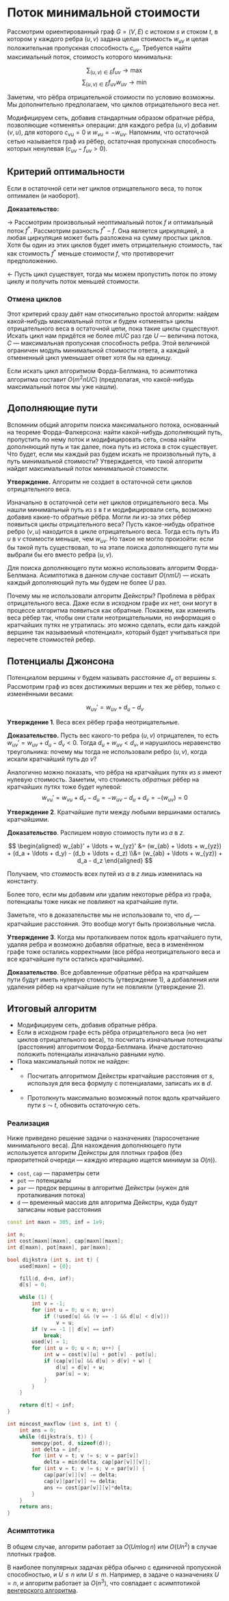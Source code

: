 # Поток минимальной стоимости

Рассмотрим ориентированный граф $G = (V, E)$ с истоком $s$ и стоком $t$, в котором у каждого ребра $(u, v)$ задана целая стоимость $w_{uv}$ и целая положительная пропускная способность $c_{uv}$. Требуется найти максимальный поток, стоимость которого минимальна:

$$ \sum_{(u, v) \in E} f_{uv} \to \max $$
$$ \sum_{(u, v) \in E} f_{uv} w_{uv} \to \min $$

Заметим, что рёбра отрицательной стоимости по условию возможны. Мы дополнительно предполагаем, что циклов отрицательного веса нет.

Модифицируем сеть, добавив стандартным образом обратные рёбра, позволяющие «отменять» операции: для каждого ребра $(u, v)$ добавим $(v, u)$, для которого $c_{vu} = 0$ и $w_{vu} = -w_{uv}$. Напомним, что остаточной сетью называется граф из рёбер, остаточная пропускная способность которых ненулевая ($c_{uv}-f_{uv} > 0$).

## Критерий оптимальности

Если в остаточной сети нет циклов отрицательного веса, то поток оптимален (и наоборот).

**Доказательство:** 

$\rightarrow$ Рассмотрим произвольный неоптимальный поток $f$ и оптимальный поток $f^*$. Рассмотрим разность $f^*-f$. Она является циркуляцией, а любая циркуляция может быть разложена на сумму простых циклов. Хотя бы один из этих циклов будет иметь отрицательную стоимость, так как стоимость $f^*$ меньше стоимости $f$, что противоречит предположению.

$\leftarrow$ Пусть цикл существует, тогда мы можем пропустить поток по этому циклу и получить поток меньшей стоимости.

### Отмена циклов

Этот критерий сразу даёт нам относительно простой алгоритм: найдем какой-нибудь максимальный поток и будем «отменять» циклы отрицательного веса в остаточной цепи, пока такие циклы существуют. Искать цикл нам придётся не более $mUC$ раз где $U$ — величина потока, $C$ — максимальная пропускная способность ребра. Этой величиной ограничен модуль минимальной стоимости ответа, а каждый отмененный цикл уменьшает ответ хотя бы на единицу.

Если искать цикл алгоритмом Форда-Беллмана, то асимптотика алгоритма составит $O(m^2nUC)$ (предполагая, что какой-нибудь максимальный поток мы уже нашли).

## Дополняющие пути

Вспомним общий алгоритм поиска максимального потока, основанный на теореме Форда-Фалкерсона: найти какой-нибудь дополняющий путь, пропустить по нему поток и модифицировать сеть, снова найти дополняющий путь и так далее, пока путь из истока в сток существует. Что будет, если мы каждый раз будем искать не произвольный путь, а путь минимальной стоимости? Утверждается, что такой алгоритм найдет максимальный поток минимальной стоимости.

**Утверждение.** Алгоритм не создает в остаточной сети циклов отрицательного веса.

Изначально в остаточной сети нет циклов отрицательного веса. Мы нашли минимальный путь из $s$ в $t$ и модифицировали сеть, возможно добавив какие-то обратные рёбра. Могли ли из-за этих рёбер появиться циклы отрицательного веса? Пусть какое-нибудь обратное ребро $(v, u)$ находится в цикле отрицательного веса. Тогда есть путь Из $u$ в $v$ стоимости меньше, чем $w_{uv}$. Но такое не могло произойти: если бы такой путь существовал, то на этапе поиска дополняющего пути мы выбрали бы его вместо ребра $(u, v)$.

Для поиска дополняющего пути можно использовать алгоритм Форда-Беллмана. Асимптотика в данном случае составит $O(nmU)$ — искать каждый дополняющий путь мы будем не более $U$ раз.

Почему мы не использовали алгоритм Дейкстры? Проблема в рёбрах отрицательного веса. Даже если в исходном графе их нет, они могут в процессе алгоритма появиться как обратные. Покажем, как изменить веса рёбер так, чтобы они стали неотрицательными, но информация о кратчайших путях не утратилась: это можно сделать, если дать каждой вершине так называемый «потенциал», который будет учитываться при пересчете стоимостей ребер.

## Потенциалы Джонсона

Потенциалом вершины $v$ будем называть расстояние $d_v$ от вершины $s$. Рассмотрим граф из всех достижимых вершин и тех же рёбер, только с изменёнными весами:

$$ w_{uv}' = w_{uv} + d_u - d_v $$

**Утверждение 1**. Веса всех рёбер графа неотрицательные.

**Доказательство.** Пусть вес какого-то ребра $(u, v)$ отрицателен, то есть $w_{uv}' = w_{uv} + d_u - d_v < 0$. Тогда $d_u + w_{uv} < d_v$, и нарушилось неравенство треугольника: почему мы тогда не использовали ребро $(u, v)$, когда искали кратчайший путь до $v$?

Аналогично можно показать, что рёбра на кратчайших путях из $s$ имеют нулевую стоимость. Заметим, что стоимость *обратных* рёбер на кратчайших путях тоже будет нулевой:
$$ w_{vu}' = w_{vu} + d_v - d_u = -w_{uv} - d_u + d_v = -(w_{uv}) = 0 $$

**Утверждение 2**. Кратчайшие пути между любыми вершинами остались кратчайшими.

**Доказательство**. Распишем новую стоимость пути из $a$ в $z$.

$$
\begin{aligned}
w_{ab}' + \ldots + w_{yz}'
&= (w_{ab} + \ldots + w_{yz}) + (d_a + \ldots + d_y) - (d_b + \ldots + d_z)
\\&= (w_{ab} + \ldots + w_{yz}) + d_a - d_z
\end{aligned}
$$

Получаем, что стоимость всех путей из $a$ в $z$ лишь изменилась на константу.

Более того, если мы добавим или удалим некоторые рёбра из графа, потенциалы тоже никак не повлияют на кратчайшие пути.

Заметьте, что в доказательстве мы не использовали то, что $d_v$ — кратчайшие расстояния. Это вообще могут быть произвольные числа.

**Утверждение 3**. Когда мы проталкиваем поток вдоль кратчайшего пути, удаляя ребра и возможно добавляя обратные, веса в изменённом графе тоже остались корректными (все рёбра неотрицательного веса и все кратчайшие пути остались кратчайшими).

**Доказательство**. Все добавленные обратные рёбра на кратчайшем пути будут иметь нулевую стомость (утверждение 1), а добавления или удаления рёбер на кратчайшие пути не повлияли (утверждение 2).

## Итоговый алгоритм

* Модифицируем сеть, добавив обратные рёбра.
* Если в исходном графе есть рёбра отрицательного веса (но нет циклов отрицательного веса), то посчитать изначальные потенциалы (расстояния) алгоритмом Форда-Беллмана. Иначе достаточно положить потенциалы изначально равными нулю.
* Пока максимальный поток не найден:
* * Посчитать алгоритмом Дейкстры кратчайшие расстояния от $s$, используя для веса формулу с потенциалами, записать их в $d$.
* * Протолкнуть максимально возможный поток вдоль кратчайшего пути $s \leadsto t$, обновить остаточную сеть.

### Реализация

Ниже приведено решение задачи о назначениях (паросочетание минимального веса). Для нахождения дополняющего пути используется алгоритм Дейкстры для плотных графов (без приоритетной очереди — каждую итерацию ищется минимум за $O(n)$).

* `cost`, `cap` — параметры сети
* `pot` — потенциалы
* `par` — предок вершины в алгоритме Дейкстры (нужен для проталкивания потока)
* `d` — временный массив для алгоритма Дейкстры, куда будут записаны новые расстояния

```c++
const int maxn = 305, inf = 1e9;

int n;
int cost[maxn][maxn], cap[maxn][maxn];
int d[maxn], pot[maxn], par[maxn];

bool dijkstra (int s, int t) {
    used[maxn] = {0};

    fill(d, d+n, inf);
    d[s] = 0;

    while (1) {
        int v = -1;
        for (int u = 0; u < n; u++)
            if (!used[u] && (v == -1 && d[u] < d[v]))
                v = u;
        if (v == -1 || d[v] == inf)
            break;
        used[v] = 1;
        for (int u = 0; u < n; u++) {
            int w = cost[v][u] + pot[v] - pot[u];
            if (cap[v][u] && d[u] > d[v] + w) {
                d[u] = d[v] + w;
                par[u] = v;
            }
        }
    }

    return d[t] < inf;
}

int mincost_maxflow (int s, int t) {
    int ans = 0;
    while (dijkstra(s, t)) {
        memcpy(pot, d, sizeof(d));
        int delta = inf;
        for (int v = t; v != s; v = par[v])
            delta = min(delta, cap[par[v]][v]);
        for (int v = t; v != s; v = par[v]) {
            cap[par[v]][v] -= delta;
            cap[v][par[v]] += delta;
            ans += cost[par[v]][v]*delta;
        }
    }
    return ans;
}
```

### Асимптотика

В общем случае, алгоритм работает за $O(U m \log n)$ или $O(U n^2)$ в случае плотных графов.

В наиболее популярных задачах рёбра обычно с единичной пропускной способностью, и $U \leq n$ или $U \leq m$. Например, в задаче о назначениях $U = n$, и алгоритм работает за $O(n^3)$, что совпадает с асимптотикой [венгерского алгоритма](http://e-maxx.ru/algo/assignment_hungary).
